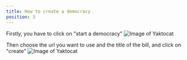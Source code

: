 ```yaml
---
title: How to create a democracy
position: 3
---
```


Firstly, you have to click on "start a democracy"
![Image of Yaktocat](https://cldup.com/fswNjRzcrs.png)

Then choose the url you want to use and the title of the bill, and click on "create"
![Image of Yaktocat](https://cldup.com/83s3_4zpV9.png)

